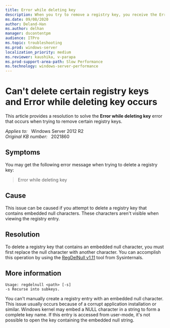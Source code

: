 ```yaml
---
title: Error while deleting key
description: When you try to remove a registry key, you receive the Error while deleting key error message. Provides a resolution.
ms.date: 09/08/2020
author: Deland-Han
ms.author: delhan
manager: dscontentpm
audience: ITPro
ms.topic: troubleshooting
ms.prod: windows-server
localization_priority: medium
ms.reviewer: kaushika, v-parapa
ms.prod-support-area-path: Slow Performance
ms.technology: windows-server-performance
---
```

# Can't delete certain registry keys and Error while deleting key occurs

This article provides a resolution to solve the **Error while deleting key** error that occurs when trying to remove certain registry keys.

_Applies to:_ &nbsp; Windows Server 2012 R2  
_Original KB number:_ &nbsp; 2021860

## Symptoms

You may get the following error message when trying to delete a registry key:

> Error while deleting key

## Cause

This issue can be caused if you attempt to delete a registry key that contains embedded null characters. These characters aren't visible when viewing the registry entry.

## Resolution

To delete a registry key that contains an embedded null character, you must first replace the null character with another character. You can accomplish this operation by using the [RegDelNull v1.11](/sysinternals/downloads/regdelnull) tool from Sysinternals.

## More information

```console
Usage: regdelnull <path> [-s]
-s Recurse into subkeys.
```

You can't manually create a registry entry with an embedded null character. This issue usually occurs because of a corrupt application installation or similar. Windows kernel may embed a NULL character in a string to form a complete key name. If this entry is accessed from user-mode, it's not possible to open the key containing the embedded null string.
